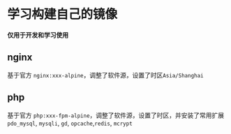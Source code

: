 # 学习构建自己的镜像

**仅用于开发和学习使用**

## nginx

基于官方 `nginx:xxx-alpine`，调整了软件源，设置了时区`Asia/Shanghai`

## php

基于官方 `php:xxx-fpm-alpine`，调整了软件源，设置了时区，并安装了常用扩展 `pdo_mysql`, `mysqli`, `gd`, `opcache`,`redis`, `mcrypt`
